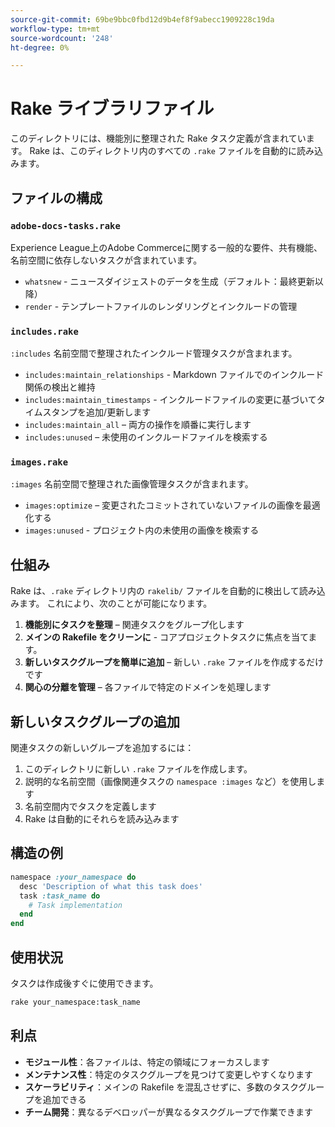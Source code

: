 ```yaml
---
source-git-commit: 69be9bbc0fbd12d9b4ef8f9abecc1909228c19da
workflow-type: tm+mt
source-wordcount: '248'
ht-degree: 0%

---
```

# Rake ライブラリファイル

このディレクトリには、機能別に整理された Rake タスク定義が含まれています。 Rake は、このディレクトリ内のすべての `.rake` ファイルを自動的に読み込みます。

## ファイルの構成

### `adobe-docs-tasks.rake`

Experience League上のAdobe Commerceに関する一般的な要件、共有機能、名前空間に依存しないタスクが含まれています。

- `whatsnew` - ニュースダイジェストのデータを生成（デフォルト：最終更新以降）
- `render` - テンプレートファイルのレンダリングとインクルードの管理

### `includes.rake`

`:includes` 名前空間で整理されたインクルード管理タスクが含まれます。

- `includes:maintain_relationships` - Markdown ファイルでのインクルード関係の検出と維持
- `includes:maintain_timestamps` - インクルードファイルの変更に基づいてタイムスタンプを追加/更新します
- `includes:maintain_all` – 両方の操作を順番に実行します
- `includes:unused` – 未使用のインクルードファイルを検索する

### `images.rake`

`:images` 名前空間で整理された画像管理タスクが含まれます。

- `images:optimize` – 変更されたコミットされていないファイルの画像を最適化する
- `images:unused` - プロジェクト内の未使用の画像を検索する

## 仕組み

Rake は、`.rake` ディレクトリ内の `rakelib/` ファイルを自動的に検出して読み込みます。 これにより、次のことが可能になります。

1. **機能別にタスクを整理** – 関連タスクをグループ化します
2. **メインの Rakefile をクリーンに** - コアプロジェクトタスクに焦点を当てます。
3. **新しいタスクグループを簡単に追加** – 新しい `.rake` ファイルを作成するだけです
4. **関心の分離を管理** – 各ファイルで特定のドメインを処理します

## 新しいタスクグループの追加

関連タスクの新しいグループを追加するには：

1. このディレクトリに新しい `.rake` ファイルを作成します。
2. 説明的な名前空間（画像関連タスクの `namespace :images` など）を使用します
3. 名前空間内でタスクを定義します
4. Rake は自動的にそれらを読み込みます

## 構造の例

```ruby
namespace :your_namespace do
  desc 'Description of what this task does'
  task :task_name do
    # Task implementation
  end
end
```

## 使用状況

タスクは作成後すぐに使用できます。

```bash
rake your_namespace:task_name
```

## 利点

- **モジュール性**：各ファイルは、特定の領域にフォーカスします
- **メンテナンス性**：特定のタスクグループを見つけて変更しやすくなります
- **スケーラビリティ**：メインの Rakefile を混乱させずに、多数のタスクグループを追加できる
- **チーム開発**：異なるデベロッパーが異なるタスクグループで作業できます
